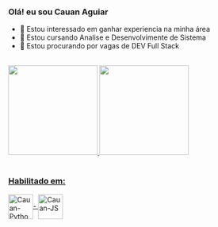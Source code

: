 ### Olá! eu sou Cauan Aguiar

- 👀 Estou interessado em ganhar experiencia na minha área
- 🌱 Estou cursando Analise e Desenvolvimente de Sistema
- 💞️ Estou procurando por vagas de DEV Full Stack
<br>
<div>
  <a href="https://beacons.ai/CauanLAguiar214210">
  <img height="180em" src="https://github-readme-stats.vercel.app/api?username=CauanLAguiar214210&show_icons=true&theme=github_dark&incluide_all_comits=true&count_private=true"/>
  <img height="180em" src="https://github-readme-stats.vercel.app/api/top-langs/?username=CauanLAguiar214210&layout=compact&langs_count=16&theme=github_dark"/>
 </div>
 <div style="display: inline block"><br>
  <h3>Habilitado em:</h3>
  <img align="center" alt="Cauan-Python" height="50" width="50" src="https://cdn.jsdelivr.net/gh/devicons/devicon/icons/python/python-original-wordmark.svg" />-
  <img align="center" alt="Cauan-JS" height="50" width="50" src="https://cdn.jsdelivr.net/gh/devicons/devicon/icons/javascript/javascript-original.svg" />
  </div>
  <br>
 <div>
<!--ale comigo em:</h3>
 <a href="mail/u/0/#inbox" target="_blank"> <img src:"https://img.shields.io/badge/Gmail-D14836?style=for-the-badge&logo=gmail&logoColor=white"  target="_blank"></a>
 <a href="https://www.linkedin.com/in/cauan-l-aguiar-a84279223/" target="_blank"> <img src:"https://img.shields.io/badge/LinkedIn-0077B5?style=for-the-badge&logo=linkedin&logoColor=white" target="_blank"></a>
   
</div>  
                                                                                                                                                                                                                                                                                              
  ![Snake animation](https://github.com/CauanLAguiar214210/CauanLAguiar214210/blob/output/github-contribution-grid-snake.svg) -->                                                                                                                                   
